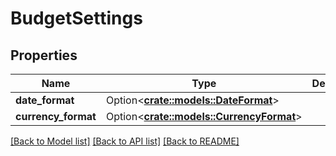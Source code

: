 # BudgetSettings

## Properties

Name | Type | Description | Notes
------------ | ------------- | ------------- | -------------
**date_format** | Option<[**crate::models::DateFormat**](DateFormat.md)> |  | 
**currency_format** | Option<[**crate::models::CurrencyFormat**](CurrencyFormat.md)> |  | 

[[Back to Model list]](../README.md#documentation-for-models) [[Back to API list]](../README.md#documentation-for-api-endpoints) [[Back to README]](../README.md)


